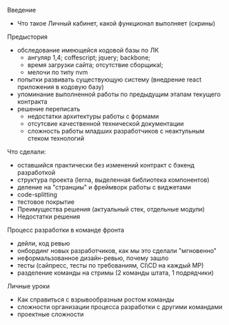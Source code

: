 
Введение
* Что такое Личный кабинет, какой функционал выполняет (скрины)




Предыстория


* обследование имеющейся кодовой базы по ЛК
  * ангуляр 1,4; coffescript; jquery; backbone;
  * время загрузки сайта; отсутствие сборщикаl;
  * мелочи по типу nvm
* попытки развивать существующую систему (внедрение react приложения в кодовую базу)
* упоминание выполненной работы по предыдущим этапам текущего контракта
* решение переписать
  * недостатки архитектуры работы с формами
  * отсутсвие качественной технической документации
  * сложность работы младших разработчиков с неактульным стеком технологий

Что сделали:
* оставшийся практически без изменений контракт с бэкенд разработкой
* структура проекта (lerna, выделенная библиотека компонентов)
* деление на "странциы" и фреймворк работы с виджетами
* code-splitting
* тестовое покрытие
* Преимущества решения (актуальный стек, отдельные модули)
* Недостатки решения 

Процесс разработки в команде фронта
* дейли, код ревью
* онбординг новых разработчиков, как мы это сделали "мгновенно"
* неформальзованное дизайн-ревью, почему зашло
* тесты (сайпресс, тесты по требованиям, CI\CD на каждый МР)
* разделение команды на стримы (2 команды штата, 1 подрядчики)

Личные уроки
* Как справиться с взрывообразным ростом команды
* сложности организации процесса разработки с другими командами
* проектные сложности